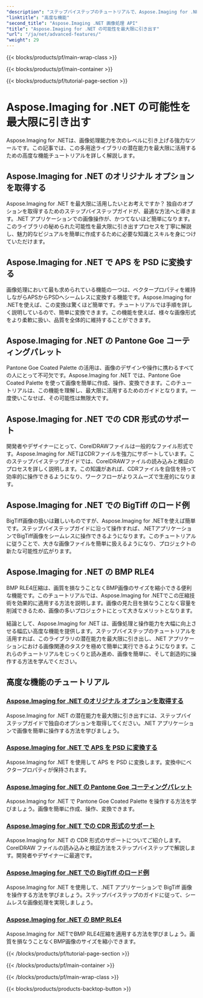 ```yaml
---
"description": "ステップバイステップのチュートリアルで、Aspose.Imaging for .NET を最大限に活用しましょう。独自のオプションを有効化し、画像を簡単に操作する方法を学びましょう。"
"linktitle": "高度な機能"
"second_title": "Aspose.Imaging .NET 画像処理 API"
"title": "Aspose.Imaging for .NET の可能性を最大限に引き出す"
"url": "/ja/net/advanced-features/"
"weight": 29
---
```


{{< blocks/products/pf/main-wrap-class >}}

{{< blocks/products/pf/main-container >}}

{{< blocks/products/pf/tutorial-page-section >}}

# Aspose.Imaging for .NET の可能性を最大限に引き出す


Aspose.Imaging for .NETは、画像処理能力を次のレベルに引き上げる強力なツールです。この記事では、この多用途ライブラリの潜在能力を最大限に活用するための高度な機能チュートリアルを詳しく解説します。

## Aspose.Imaging for .NET のオリジナル オプションを取得する

Aspose.Imaging for .NET を最大限に活用したいとお考えですか？ 独自のオプションを取得するためのステップバイステップガイドが、最適な方法へと導きます。.NET アプリケーションでの画像操作が、かつてないほど簡単になります。このライブラリの秘められた可能性を最大限に引き出すプロセスを丁寧に解説し、魅力的なビジュアルを簡単に作成するために必要な知識とスキルを身につけていただけます。

## Aspose.Imaging for .NET で APS を PSD に変換する

画像処理において最も求められている機能の一つは、ベクタープロパティを維持しながらAPSからPSDへシームレスに変換する機能です。Aspose.Imaging for .NETを使えば、この変換は驚くほど簡単です。チュートリアルでは手順を詳しく説明しているので、簡単に変換できます。この機能を使えば、様々な画像形式をより柔軟に扱い、品質を全体的に維持することができます。

## Aspose.Imaging for .NET の Pantone Goe コーティングパレット

Pantone Goe Coated Palette の活用は、画像のデザインや操作に携わるすべての人にとって不可欠です。Aspose.Imaging for .NET では、Pantone Goe Coated Palette を使って画像を簡単に作成、操作、変換できます。このチュートリアルは、この機能を理解し、最大限に活用するためのガイドとなります。一度使いこなせば、その可能性は無限大です。

## Aspose.Imaging for .NET での CDR 形式のサポート

開発者やデザイナーにとって、CorelDRAWファイルは一般的なファイル形式です。Aspose.Imaging for .NETはCDRファイルを強力にサポートしています。このステップバイステップガイドでは、CorelDRAWファイルの読み込みと検証のプロセスを詳しく説明します。この知識があれば、CDRファイルを自信を持って効率的に操作できるようになり、ワークフローがよりスムーズで生産的になります。

## Aspose.Imaging for .NET での BigTiff のロード例

BigTiff画像の扱いは難しいものですが、Aspose.Imaging for .NETを使えば簡単です。ステップバイステップガイドに沿って操作すれば、.NETアプリケーションでBigTiff画像をシームレスに操作できるようになります。このチュートリアルに従うことで、大きな画像ファイルを簡単に扱えるようになり、プロジェクトの新たな可能性が広がります。

## Aspose.Imaging for .NET の BMP RLE4

BMP RLE4圧縮は、画質を損なうことなくBMP画像のサイズを縮小できる便利な機能です。このチュートリアルでは、Aspose.Imaging for .NETでこの圧縮技術を効果的に適用する方法を説明します。画像の見た目を損なうことなく容量を削減できるため、画像の多いプロジェクトにとって大きなメリットとなります。

結論として、Aspose.Imaging for .NET は、画像処理と操作能力を大幅に向上させる幅広い高度な機能を提供します。ステップバイステップのチュートリアルを活用すれば、このライブラリの潜在能力を最大限に引き出し、.NET アプリケーションにおける画像関連のタスクを極めて簡単に実行できるようになります。これらのチュートリアルをじっくりと読み進め、画像を簡単に、そして創造的に操作する方法を学んでください。
## 高度な機能のチュートリアル
### [Aspose.Imaging for .NET のオリジナル オプションを取得する](./get-original-options/)
Aspose.Imaging for .NET の潜在能力を最大限に引き出すには、ステップバイステップガイドで独自のオプションを取得してください。.NET アプリケーションで画像を簡単に操作する方法を学びましょう。
### [Aspose.Imaging for .NET で APS を PSD に変換する](./convert-aps-to-psd/)
Aspose.Imaging for .NET を使用して APS を PSD に変換します。変換中にベクタープロパティが保持されます。
### [Aspose.Imaging for .NET の Pantone Goe コーティングパレット](./pantone-goe-coated-palette/)
Aspose.Imaging for .NET で Pantone Goe Coated Palette を操作する方法を学びましょう。画像を簡単に作成、操作、変換できます。
### [Aspose.Imaging for .NET での CDR 形式のサポート](./support-of-cdr-format/)
Aspose.Imaging for .NET の CDR 形式のサポートについてご紹介します。CorelDRAW ファイルの読み込みと検証方法をステップバイステップで解説します。開発者やデザイナーに最適です。
### [Aspose.Imaging for .NET での BigTiff のロード例](./bigtiff-load-example/)
Aspose.Imaging for .NET を使用して、.NET アプリケーションで BigTiff 画像を操作する方法を学びましょう。ステップバイステップのガイドに従って、シームレスな画像処理を実現しましょう。
### [Aspose.Imaging for .NET の BMP RLE4](./bmp-rle4/)
Aspose.Imaging for .NETでBMP RLE4圧縮を適用する方法を学びましょう。画質を損なうことなくBMP画像のサイズを縮小できます。

{{< /blocks/products/pf/tutorial-page-section >}}

{{< /blocks/products/pf/main-container >}}

{{< /blocks/products/pf/main-wrap-class >}}

{{< blocks/products/products-backtop-button >}}